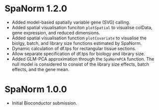 # SpaNorm 1.2.0

* Added model-based spatially variable gene (SVG) calling.
* Added spatial visualisation funciton `plotSpatial` to visualise colData, gene expression, and reduced dimensions.
* Added spatial visualisation function `plotCovariate` to visualise the biolgy, batch, and library size functions estimated by SpaNorm.
* Dynamic calculation of df.tps for rectangular tissue sections.
* Allow separate specification of df.tps for biology and library size.
* Added GLM-PCA approximation through the `SpaNormPCA` function. The null model is considered to consist of the library size effects, batch effects, and the gene mean.

# SpaNorm 1.0.0

* Initial Bioconductor submission.
